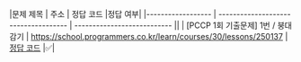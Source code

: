 |문제 제목 | 주소 | 정답 코드 |정답 여부|
|------------------ | ------------------------------------ | --------------------------- ||
| [PCCP 1회 기출문제] 1번 / 붕대 감기 | https://school.programmers.co.kr/learn/courses/30/lessons/250137 | [정답 코드](./lv1/붕대감기.js) |✅|

